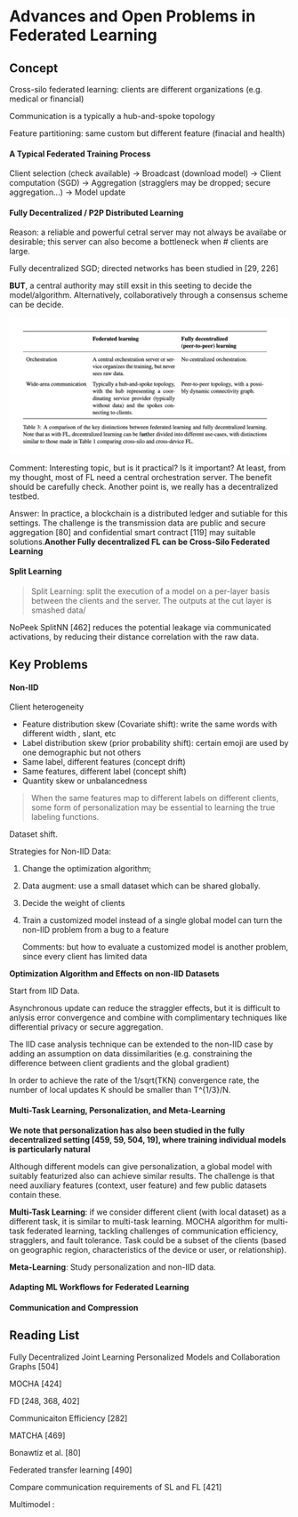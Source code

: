 # Advances and Open Problems in Federated Learning



## Concept

Cross-silo federated learning: clients are different organizations (e.g. medical or financial)

Communication is a typically a hub-and-spoke topology

Feature partitioning: same custom but different feature (finacial and health)



#### A Typical Federated Training Process

Client selection (check available) -> Broadcast (download model) -> Client computation (SGD) -> Aggregation (stragglers may be dropped; secure aggregation...) -> Model update



 #### Fully Decentralized / P2P Distributed Learning

Reason: a reliable and powerful cetral server may not always be availabe or desirable; this server can also become a bottleneck when # clients are large.

Fully decentralized SGD; directed networks has been studied in [29, 226]



**BUT**, a central authority may still exsit in this seeting to decide the model/algorithm. Alternatively, collaboratively through a consensus scheme can be decide.

![image-20220102105525613](../images/02-FL_00_01.png) 

Comment: Interesting topic, but is it practical? Is it important? At least, from my thought, most of FL need a central orchestration server. The benefit should be carefully check. Another point is, we really has a decentralized testbed.

Answer: In practice, a blockchain is a distributed ledger and sutiable for this settings. The challenge is the transmission data are public and secure aggregation [80] and confidential smart contract [119] may suitable solutions.**Another Fully decentralized FL can be Cross-Silo Federated Learning**



#### Split Learning

> Split Learning: split the execution of a model on a per-layer basis between the clients and the server. The outputs at the cut layer is smashed data/

NoPeek SplitNN [462] reduces the potential leakage via communicated activations, by reducing their distance correlation with the raw data.



## Key Problems



#### Non-IID 

Client heterogeneity

- Feature distribution skew (Covariate shift): write the same words with different width , slant, etc
- Label distribution skew (prior probability shift): certain emoji are used by one demographic but not others
- Same label, different features (concept drift)
- Same features, different label (concept shift)
- Quantity skew or unbalancedness 

> When the same features map to different labels on different clients, some form of personalization may be essential to learning the true labeling functions.

Dataset shift.

Strategies for Non-IID Data:

1.  Change the optimization algorithm;

2. Data augment: use a small dataset which can be shared globally.

3. Decide the weight of clients

4. Train a customized model instead of  a single global model can turn the non-IID problem from a bug to a feature

   Comments: but how to evaluate a customized model is another problem, since every client has limited data



**Optimization Algorithm and Effects on non-IID Datasets**

Start from IID Data.

Asynchronous update can reduce the straggler effects, but it is difficult to anlysis error convergence and combine with complimentary techniques like differential privacy or secure aggregation. 

The IID case analysis technique can be extended to the non-IID case by adding an assumption on data dissimilarities (e.g. constraining the difference between client gradients and the global gradient)

In order to achieve the rate of the 1/sqrt(TKN) convergence rate, the number of local updates K should be smaller than T^{1/3}/N.



#### Multi-Task Learning, Personalization, and Meta-Learning

**We note that personalization has also been studied in the fully decentralized setting [459, 59, 504, 19], where training individual models is particularly natural**



Although different models can give personalization, a global model with suitably featurized also can achieve similar results. The challenge is that need auxiliary features (context, user feature) and few public datasets contain these.



**Multi-Task Learning**: if we consider different client (with local dataset) as a different task, it is similar to multi-task learning. MOCHA algorithm for multi-task federated learning, tackling challenges of communication efficiency, stragglers, and fault tolerance. Task could be a subset of the clients (based on geographic region, characteristics of the device or user, or relationship).



**Meta-Learning**: Study personalization and non-IID data. 



#### Adapting ML Workflows for Federated Learning



#### Communication and Compression



## Reading List

Fully Decentralized Joint Learning Personalized Models and Collaboration Graphs [504]

MOCHA [424]

FD [248, 368, 402]

Communicaiton Efficiency [282]

MATCHA [469]

Bonawtiz et al. [80]

Federated transfer learning [490]

Compare communication requirements of SL and FL [421]

Multimodel : 

